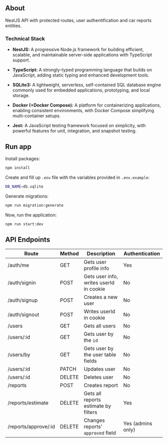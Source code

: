 ## About

NestJS API with protected routes, user authentification and car reports entities.

### Technical Stack

- **NestJS:** A progressive Node.js framework for building efficient, scalable, and maintainable server-side applications with TypeScript support.

- **TypeScript:** A strongly-typed programming language that builds on JavaScript, adding static typing and enhanced development tools.

- **SQLite3:** A lightweight, serverless, self-contained SQL database engine commonly used for embedded applications, prototyping, and local storage.

- **Docker (+Docker Compose):** A platform for containerizing applications, enabling consistent environments, with Docker Compose simplifying multi-container setups.

- **Jest:** A JavaScript testing framework focused on simplicity, with powerful features for unit, integration, and snapshot testing.

## Run app

Install packages:

```bash
npm install
```

Create and fill up `.env` file with the variables provided in `.env.example`:

```bash
DB_NAME=db.sqlite
```

Generate migrations:

```bash
npm run migration:generate
```

Now, run the application:

```bash
npm run start:dev
```

## API Endpoints

| Route                | Method | Description                             | Authentication    |
| -------------------- | ------ | --------------------------------------- | ----------------- |
| /auth/me             | GET    | Gets user profile info                  | Yes               |
| /auth/signin         | POST   | Gets user info, writes userId in cookie | No                |
| /auth/signup         | POST   | Creates a new user                      | No                |
| /auth/signout        | POST   | Writes userId in cookie                 | No                |
| /users               | GET    | Gets all users                          | No                |
| /users/:id           | GET    | Gets user by the `id`                   | No                |
| /users/by            | GET    | Gets user by the user table fields      | No                |
| /users/:id           | PATCH  | Updates user                            | No                |
| /users/:id           | DELETE | Deletes user                            | No                |
| /reports             | POST   | Creates report                          | No                |
| /reports/estimate    | DELETE | Gets all reports estimate by filters    | Yes               |
| /reports/approve/:id | DELETE | Changes reports' `approved` field       | Yes (admins only) |
